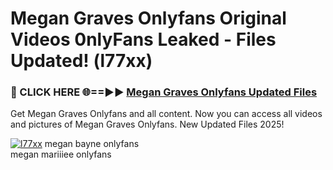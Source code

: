 # Megan Graves Onlyfans Original Videos 0nlyFans Leaked - Files Updated! (l77xx)

<h3>🔴 CLICK HERE 🌐==►► <a href="https://tinyurl.com/brd5kh86" rel="nofollow">Megan Graves Onlyfans Updated Files</a></h3>

Get Megan Graves Onlyfans and all content. Now you can access all videos and pictures of Megan Graves Onlyfans. New Updated Files 2025!

[![l77xx](https://i.imgur.com/K7sEzmb.gif)](https://tinyurl.com/brd5kh86)
megan bayne onlyfans<br>
megan mariiiee onlyfans